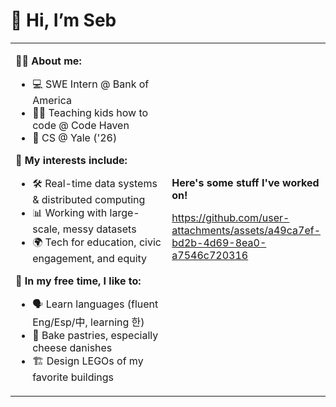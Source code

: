 <h1>👋 Hi, I’m Seb</h1>

<table>
  <tr>
    <td valign="top" width="50%">
        
<strong>🧑‍💻 About me:</strong>
        
- 💻 SWE Intern @ Bank of America  
- 🧑‍🏫 Teaching kids how to code @ Code Haven  
- 📖 CS @ Yale ('26)  

<strong>🌟 My interests include:</strong>
- 🛠️ Real-time data systems & distributed computing
- 📊 Working with large-scale, messy datasets  
- 🌍 Tech for education, civic engagement, and equity

<strong>🌟 In my free time, I like to:</strong>
- 🗣️ Learn languages (fluent Eng/Esp/中, learning 한)
- 🍰 Bake pastries, especially cheese danishes  
- 🏗️ Design LEGOs of my favorite buildings

</td>
<td width="50%">
<p><strong>Here's some stuff I've worked on!</strong></p>

https://github.com/user-attachments/assets/a49ca7ef-bd2b-4d69-8ea0-a7546c720316

</td>
  </tr>
</table>

